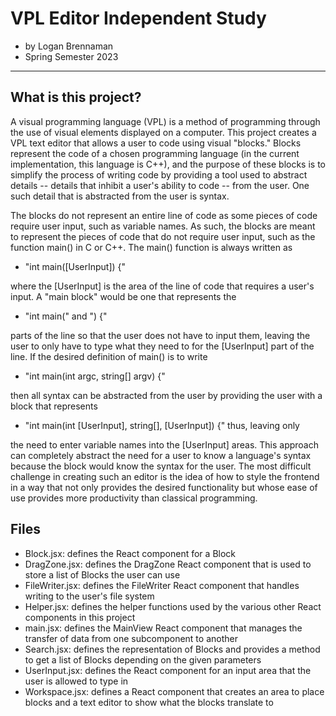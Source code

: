 # VPL Editor Independent Study
 - by Logan Brennaman
 - Spring Semester 2023
<hr>

## What is this project?
A visual programming language (VPL) is a method of programming through the use of visual elements displayed on a computer.
This project creates a VPL text editor that allows a user to code using visual "blocks." Blocks represent the code of a 
chosen programming language (in the current implementation, this language is C++), and the purpose of these blocks is to 
simplify the process of writing code by providing a tool used to abstract details -- details that inhibit a user's ability
to code -- from the user. One such detail that is abstracted from the user is syntax. 


The blocks do not represent an entire line of code as some pieces of code require user input, such as variable names. 
As such, the blocks are meant to represent the pieces of code that do not require user input, such as the function main()
in C or C++. The main() function is always written as 

 - "int main(\[UserInput]) {" 

where the \[UserInput] is the area of the line of code that requires a user's input. A "main block" would be one that represents the 

 - "int main(" and ") {" 

parts of the line so that the user does not have to input them, leaving the user to only have to type what they need to for the 
\[UserInput] part of the line. If the desired definition of main() is to write 

 - "int main(int argc, string[] argv) {" 

then all syntax can be abstracted from the user by providing the user with a block that represents 

 - "int main(int \[UserInput], string[], \[UserInput]) {" thus, leaving only

the need to enter variable names into the \[UserInput] areas. This approach can completely abstract the need for a user to 
know a language's syntax because the block would know the syntax for the user. The most difficult challenge in creating 
such an editor is the idea of how to style the frontend in a way that not only provides the desired functionality but whose
ease of use provides more productivity than classical programming.

## Files
 - Block.jsx: defines the React component for a Block
 - DragZone.jsx: defines the DragZone React component that is used to store a list of Blocks the user can use
 - FileWriter.jsx: defines the FileWriter React component that handles writing to the user's file system
 - Helper.jsx: defines the helper functions used by the various other React components in this project
 - main.jsx: defines the MainView React component that manages the transfer of data from one subcomponent to another
 - Search.jsx: defines the representation of Blocks and provides a method to get a list of Blocks depending on the given parameters
 - UserInput.jsx: defines the React component for an input area that the user is allowed to type in
 - Workspace.jsx: defines a React component that creates an area to place blocks and a text editor to show what the blocks translate to